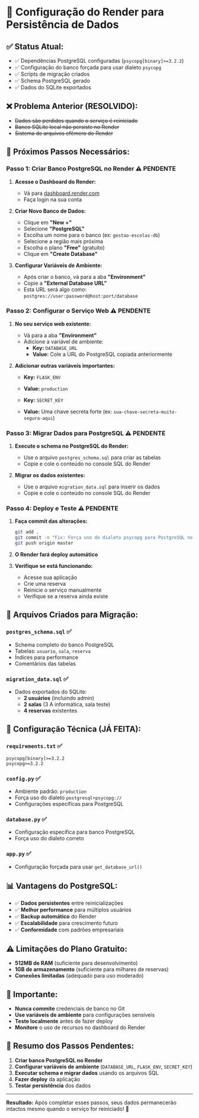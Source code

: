 # 🚀 Configuração do Render para Persistência de Dados

## ✅ **Status Atual:**
- ✅ Dependências PostgreSQL configuradas (`psycopg[binary]>=3.2.2`)
- ✅ Configuração do banco forçada para usar dialeto `psycopg`
- ✅ Scripts de migração criados
- ✅ Schema PostgreSQL gerado
- ✅ Dados do SQLite exportados

## ❌ **Problema Anterior (RESOLVIDO):**
- ~~Dados são perdidos quando o serviço é reiniciado~~
- ~~Banco SQLite local não persiste no Render~~
- ~~Sistema de arquivos efêmero do Render~~

## 🎯 **Próximos Passos Necessários:**

### **Passo 1: Criar Banco PostgreSQL no Render** ⚠️ **PENDENTE**

1. **Acesse o Dashboard do Render:**
   - Vá para [dashboard.render.com](https://dashboard.render.com)
   - Faça login na sua conta

2. **Criar Novo Banco de Dados:**
   - Clique em **"New +"**
   - Selecione **"PostgreSQL"**
   - Escolha um nome para o banco (ex: `gestao-escolas-db`)
   - Selecione a região mais próxima
   - Escolha o plano **"Free"** (gratuito)
   - Clique em **"Create Database"**

3. **Configurar Variáveis de Ambiente:**
   - Após criar o banco, vá para a aba **"Environment"**
   - Copie a **"External Database URL"**
   - Esta URL será algo como: `postgres://user:password@host:port/database`

### **Passo 2: Configurar o Serviço Web** ⚠️ **PENDENTE**

1. **No seu serviço web existente:**
   - Vá para a aba **"Environment"**
   - Adicione a variável de ambiente:
     - **Key:** `DATABASE_URL`
     - **Value:** Cole a URL do PostgreSQL copiada anteriormente

2. **Adicionar outras variáveis importantes:**
   - **Key:** `FLASK_ENV`
   - **Value:** `production`

   - **Key:** `SECRET_KEY`
   - **Value:** Uma chave secreta forte (ex: `sua-chave-secreta-muito-segura-aqui`)

### **Passo 3: Migrar Dados para PostgreSQL** ⚠️ **PENDENTE**

1. **Execute o schema no PostgreSQL do Render:**
   - Use o arquivo `postgres_schema.sql` para criar as tabelas
   - Copie e cole o conteúdo no console SQL do Render

2. **Migrar os dados existentes:**
   - Use o arquivo `migration_data.sql` para inserir os dados
   - Copie e cole o conteúdo no console SQL do Render

### **Passo 4: Deploy e Teste** ⚠️ **PENDENTE**

1. **Faça commit das alterações:**
   ```bash
   git add .
   git commit -m "Fix: Força uso do dialeto psycopg para PostgreSQL no Render"
   git push origin master
   ```

2. **O Render fará deploy automático**

3. **Verifique se está funcionando:**
   - Acesse sua aplicação
   - Crie uma reserva
   - Reinicie o serviço manualmente
   - Verifique se a reserva ainda existe

## 📁 **Arquivos Criados para Migração:**

### **`postgres_schema.sql`** ✅
- Schema completo do banco PostgreSQL
- Tabelas: `usuario`, `sala`, `reserva`
- Índices para performance
- Comentários das tabelas

### **`migration_data.sql`** ✅
- Dados exportados do SQLite:
  - **2 usuários** (incluindo admin)
  - **2 salas** (3 A informática, sala teste)
  - **4 reservas** existentes

## 🔧 **Configuração Técnica (JÁ FEITA):**

### **`requirements.txt`** ✅
```
psycopg[binary]>=3.2.2
psycopg>=3.2.2
```

### **`config.py`** ✅
- Ambiente padrão: `production`
- Força uso do dialeto `postgresql+psycopg://`
- Configurações específicas para PostgreSQL

### **`database.py`** ✅
- Configuração específica para banco PostgreSQL
- Força uso do dialeto correto

### **`app.py`** ✅
- Configuração forçada para usar `get_database_url()`

## 📊 **Vantagens do PostgreSQL:**

- ✅ **Dados persistentes** entre reinicializações
- ✅ **Melhor performance** para múltiplos usuários
- ✅ **Backup automático** do Render
- ✅ **Escalabilidade** para crescimento futuro
- ✅ **Conformidade** com padrões empresariais

## ⚠️ **Limitações do Plano Gratuito:**

- **512MB de RAM** (suficiente para desenvolvimento)
- **1GB de armazenamento** (suficiente para milhares de reservas)
- **Conexões limitadas** (adequado para uso moderado)

## 🚨 **Importante:**

- **Nunca commite** credenciais de banco no Git
- **Use variáveis de ambiente** para configurações sensíveis
- **Teste localmente** antes de fazer deploy
- **Monitore** o uso de recursos no dashboard do Render

## 🎯 **Resumo dos Passos Pendentes:**

1. **Criar banco PostgreSQL no Render**
2. **Configurar variáveis de ambiente** (`DATABASE_URL`, `FLASK_ENV`, `SECRET_KEY`)
3. **Executar schema e migrar dados** usando os arquivos SQL
4. **Fazer deploy** da aplicação
5. **Testar persistência** dos dados

---

**Resultado:** Após completar esses passos, seus dados permanecerão intactos mesmo quando o serviço for reiniciado! 🎉
